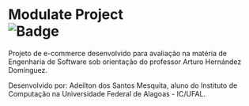 # Modulate Project <div align="left">![Badge](http://img.shields.io/static/v1?label=STATUS&message=NÃO%20FINALIZADO&color=GREEN&style=for-the-badge)

Projeto de e-commerce desenvolvido para avaliação na matéria de Engenharia de Software sob orientação do professor Arturo Hernández Domínguez.

Desenvolvido por: Adeilton dos Santos Mesquita, aluno do Instituto de Computação na Universidade Federal de Alagoas - IC/UFAL.
